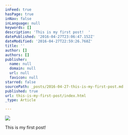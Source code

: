 ```yaml
---
inFeed: true
hasPage: true
inNav: false
inLanguage: null
keywords: []
description: 'This is my first post!  '
datePublished: '2016-04-27T23:06:47.152Z'
dateModified: '2016-04-27T22:59:26.768Z'
title: ''
author: []
authors: []
publisher:
  name: null
  domain: null
  url: null
  favicon: null
starred: false
sourcePath: _posts/2016-04-27-this-is-my-first-post.md
published: true
url: this-is-my-first-post/index.html
_type: Article

---
```

![](https://the-grid-user-content.s3-us-west-2.amazonaws.com/50086f5b-fa93-4a68-b1bd-5654fb7d3d8e.jpg)

This is my first post!